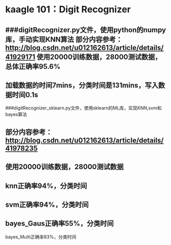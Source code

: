 # kaagle 101：Digit Recognizer

###digitRecognizer.py文件，使用python的numpy库，手动实现KNN算法
部分内容参考：<http://blog.csdn.net/u012162613/article/details/41929171>
使用20000训练数据，28000测试数据，总体正确率95.6%
------------------------------------
加载数据的时间7mins，分类时间是131mins，写入数据时间0.1s
-----------------

###digitRecognizer_sklearn.py文件，使用sklearn的ML库，实现KNN,svm和bayes算法

部分内容参考：<http://blog.csdn.net/u012162613/article/details/41978235>
------------------
使用20000训练数据，28000测试数据
--------------------
knn正确率94%，分类时间
------------
svm正确率94%，分类时间
------------
bayes_Gaus正确率55%，分类时间
------------
bayes_Multi正确率83%，分类时间

